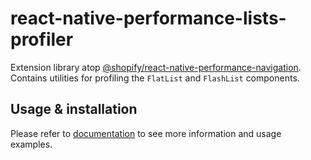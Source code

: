 # react-native-performance-lists-profiler

Extension library atop [@shopify/react-native-performance-navigation](../react-native-performance-navigation/getting-started). Contains utilities for profiling the `FlatList` and `FlashList` components.

## Usage & installation

Please refer to [documentation](https://shopify.github.io/react-native-performance/docs/guides/react-native-performance-lists-profiler/) to see more information and usage examples.
